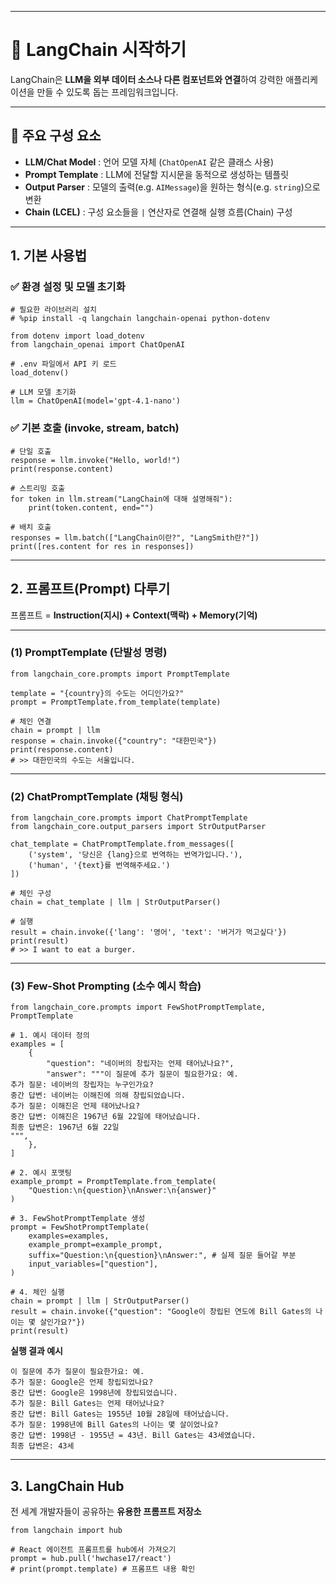 
---

# 🚀 LangChain 시작하기

LangChain은 **LLM을 외부 데이터 소스나 다른 컴포넌트와 연결**하여 강력한 애플리케이션을 만들 수 있도록 돕는 프레임워크입니다.  

---

## 🔑 주요 구성 요소

- **LLM/Chat Model** : 언어 모델 자체 (`ChatOpenAI` 같은 클래스 사용)  
- **Prompt Template** : LLM에 전달할 지시문을 동적으로 생성하는 템플릿  
- **Output Parser** : 모델의 출력(e.g. `AIMessage`)을 원하는 형식(e.g. `string`)으로 변환  
- **Chain (LCEL)** : 구성 요소들을 `|` 연산자로 연결해 실행 흐름(Chain) 구성  

---

## 1. 기본 사용법

### ✅ 환경 설정 및 모델 초기화
```
# 필요한 라이브러리 설치
# %pip install -q langchain langchain-openai python-dotenv

from dotenv import load_dotenv
from langchain_openai import ChatOpenAI

# .env 파일에서 API 키 로드
load_dotenv()

# LLM 모델 초기화
llm = ChatOpenAI(model='gpt-4.1-nano')
```

### ✅ 기본 호출 (invoke, stream, batch)
```
# 단일 호출
response = llm.invoke("Hello, world!")
print(response.content)

# 스트리밍 호출
for token in llm.stream("LangChain에 대해 설명해줘"):
    print(token.content, end="")

# 배치 호출
responses = llm.batch(["LangChain이란?", "LangSmith란?"])
print([res.content for res in responses])
```

---

## 2. 프롬프트(Prompt) 다루기

프롬프트 = **Instruction(지시) + Context(맥락) + Memory(기억)**  

---

### (1) PromptTemplate (단발성 명령)
```
from langchain_core.prompts import PromptTemplate

template = "{country}의 수도는 어디인가요?"
prompt = PromptTemplate.from_template(template)

# 체인 연결
chain = prompt | llm
response = chain.invoke({"country": "대한민국"})
print(response.content)
# >> 대한민국의 수도는 서울입니다.
```

---

### (2) ChatPromptTemplate (채팅 형식)
```
from langchain_core.prompts import ChatPromptTemplate
from langchain_core.output_parsers import StrOutputParser

chat_template = ChatPromptTemplate.from_messages([
    ('system', '당신은 {lang}으로 번역하는 번역가입니다.'),
    ('human', '{text}를 번역해주세요.')
])

# 체인 구성
chain = chat_template | llm | StrOutputParser()

# 실행
result = chain.invoke({'lang': '영어', 'text': '버거가 먹고싶다'})
print(result)
# >> I want to eat a burger.
```

---

### (3) Few-Shot Prompting (소수 예시 학습)
```
from langchain_core.prompts import FewShotPromptTemplate, PromptTemplate

# 1. 예시 데이터 정의
examples = [
    {
        "question": "네이버의 창립자는 언제 태어났나요?",
        "answer": """이 질문에 추가 질문이 필요한가요: 예.
추가 질문: 네이버의 창립자는 누구인가요?
중간 답변: 네이버는 이해진에 의해 창립되었습니다.
추가 질문: 이해진은 언제 태어났나요?
중간 답변: 이해진은 1967년 6월 22일에 태어났습니다.
최종 답변은: 1967년 6월 22일
""",
    },
]

# 2. 예시 포맷팅
example_prompt = PromptTemplate.from_template(
    "Question:\n{question}\nAnswer:\n{answer}"
)

# 3. FewShotPromptTemplate 생성
prompt = FewShotPromptTemplate(
    examples=examples,
    example_prompt=example_prompt,
    suffix="Question:\n{question}\nAnswer:", # 실제 질문 들어갈 부분
    input_variables=["question"],
)

# 4. 체인 실행
chain = prompt | llm | StrOutputParser()
result = chain.invoke({"question": "Google이 창립된 연도에 Bill Gates의 나이는 몇 살인가요?"})
print(result)
```

**실행 결과 예시**
```
이 질문에 추가 질문이 필요한가요: 예.
추가 질문: Google은 언제 창립되었나요?
중간 답변: Google은 1998년에 창립되었습니다.
추가 질문: Bill Gates는 언제 태어났나요?
중간 답변: Bill Gates는 1955년 10월 28일에 태어났습니다.
추가 질문: 1998년에 Bill Gates의 나이는 몇 살이었나요?
중간 답변: 1998년 - 1955년 = 43년. Bill Gates는 43세였습니다.
최종 답변은: 43세
```

---

## 3. LangChain Hub

전 세계 개발자들이 공유하는 **유용한 프롬프트 저장소**  

```
from langchain import hub

# React 에이전트 프롬프트를 hub에서 가져오기
prompt = hub.pull('hwchase17/react')
# print(prompt.template) # 프롬프트 내용 확인
```
